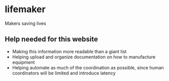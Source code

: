 # lifemaker
Makers saving lives

## Help needed for this website
* Making this information more readable than a giant list
* Helping upload and organize documentation on how to manufacture equipment
* Helping automate as much of the coordination as possible, since human coordinators will be limited and introduce latency
